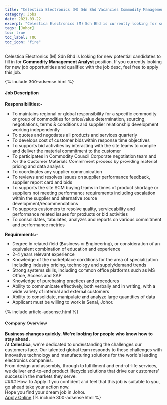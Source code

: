```yaml
---
title: "Celestica Electronics (M) Sdn Bhd Vacancies Commodity Management Analyst" 
category: Jobs 
date: 2021-03-22 
excerpt: "Celestica Electronics (M) Sdn Bhd is currently looking for suitable person to fill in the Commodity Management Analyst which based in Johor" 
tags: [Johor] 
toc: true 
toc_label: TOC 
toc_icon: "fire" 
--- 
```


<p>Celestica Electronics (M) Sdn Bhd is looking for new potential candidates to fill in for <b>Commodity Management Analyst</b> position. If you currently looking for new job opportunities and qualified with the job desc, feel free to apply this job.
</p>{% include 300-adsense.html %} 
<div><div><h4>Job Description</h4></div><div><div><span><div><div><strong>Responsibilities:-</strong><ul><li>To maintains regional or global responsibility for a specific commodity or group of commodities for price/value determination, sourcing, negotiations, terms &amp; conditions and supplier relationship development working independently</li><li>To quotes and negotiates all products and services quarterly</li><li>To develops cost of customer bids within response time objectives</li><li>To supports bid activities by interacting with the site teams to compile and deliver the material commitment to the customer</li><li>To participates in Commodity Council Corporate negotiation team and /or the Customer Materials Commitment process by providing material pricing and data analysis</li><li>To coordinates any supplier communication</li><li>To reviews and resolves issues on supplier performance feedback, supplier report card and bids</li><li>To supports the site SCM buying teams in times of product shortage or suppliers not meeting performance requirements including escalation within the supplier and alternative source development/recommendations</li><li>To supports customers to resolve quality, serviceability and performance related issues for products or bid activities</li><li>To consolidates, tabulates, analyzes and reports on various commitment and performance metrics</li></ul><strong>Requirements:-</strong><ul><li>Degree in related field (Business or Engineering), or consideration of an equivalent combination of education and experience</li><li>2-4 years relevant experience</li><li>Knowledge of the marketplace conditions for the area of specialization including industry pricing, technology and supply/demand trends</li><li>Strong systems skills, including common office platforms such as MS Office, Access and SAP</li><li>Knowledge of purchasing practices and procedures</li><li>Ability to communicate effectively, both verbally and in writing, with a wide variety of internal and external customers</li><li>Ability to consolidate, manipulate and analyze large quantities of data</li><li>Applicant must be willing to work in Senai, Johor.</li></ul></div></div></span></div></div></div> 
{% include article-adsense.html %} 
<div><div><h4>Company Overview</h4></div><div><div><span><div><div>
<strong>Business changes quickly. We're looking for people who know how to stay ahead.</strong></div>
<div>
	At <strong>Celestica</strong>, we're dedicated to understanding the challenges our customers face. Our talented global team responds to these challenges with innovative technology and manufacturing solutions for the world's leading electronics companies.</div>
<div>
	From design and assembly, through to fulfillment and end-of-life services, we deliver end-to-end product lifecycle solutions that drive our customers' success in the markets they serve.</div></div></span></div></div></div> 
#### How To Apply 
If you confident and feel that this job is suitable to you, go ahead take your action now. <br/> 
Hope you find your dream job in Johor. <br/> 
<a href="https://www.jobstreet.com.my/en/job/commodity-management-analyst-4513312?jobId=jobstreet-my-job-4513312&" class="btn btn--info" target="_blank" rel="nofollow noopenner">Apply Online</a> 
{% include 300-adsense.html %} 
